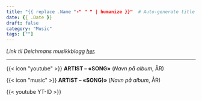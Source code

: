 ```yaml
---
title: "{{ replace .Name "-" " " | humanize }}"  # Auto-generate title from filename
date: {{ .Date }}
draft: false
category: "Music" 
tags: [""]
---
```

_Link til Deichmans musikkblogg [her]()._

***
{{< icon "youtube" >}} **ARTIST – «SONG»** (_Navn på album_, ÅR)

{{< icon "music" >}} **ARTIST – «SONG)»** (_Navn på album_, ÅR)

{{< youtube YT-ID >}}